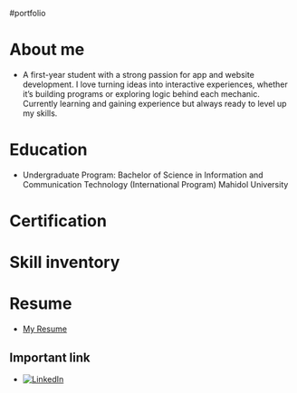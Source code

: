 #portfolio

# About me
- A first-year student with a strong passion for app and website development.  I love turning ideas into interactive experiences, whether it’s building programs or exploring logic behind each mechanic.  Currently learning and gaining experience but always ready to level up my skills.

# Education
- Undergraduate Program: Bachelor of Science in Information and Communication Technology (International Program) 
  Mahidol University

# Certification

# Skill inventory

# Resume
- [My Resume](doc/assets/Peerapat-resume.pdf)


## Important link
- [![LinkedIn](https://img.shields.io/badge/LinkedIn-%230077B5.svg?logo=linkedin&logoColor=white)](https://www.linkedin.com/in/peerapat-jianjaroenwattana/)

